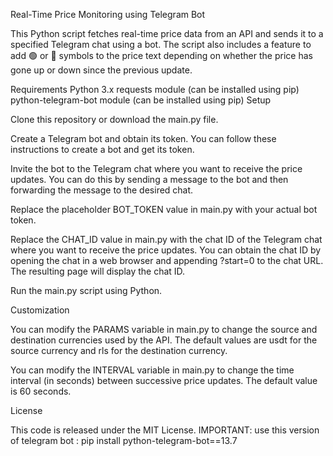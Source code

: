 
Real-Time Price Monitoring using Telegram Bot

This Python script fetches real-time price data from an API and sends it to a specified Telegram chat using a bot. The script also includes a feature to add 🟢 or 🔴 symbols to the price text depending on whether the price has gone up or down since the previous update.

Requirements
Python 3.x
requests module (can be installed using pip)
python-telegram-bot module (can be installed using pip)
Setup

Clone this repository or download the main.py file.

Create a Telegram bot and obtain its token. You can follow these instructions to create a bot and get its token.

Invite the bot to the Telegram chat where you want to receive the price updates. You can do this by sending a message to the bot and then forwarding the message to the desired chat.

Replace the placeholder BOT_TOKEN value in main.py with your actual bot token.

Replace the CHAT_ID value in main.py with the chat ID of the Telegram chat where you want to receive the price updates. You can obtain the chat ID by opening the chat in a web browser and appending ?start=0 to the chat URL. The resulting page will display the chat ID.

Run the main.py script using Python.

Customization

You can modify the PARAMS variable in main.py to change the source and destination currencies used by the API. The default values are usdt for the source currency and rls for the destination currency.

You can modify the INTERVAL variable in main.py to change the time interval (in seconds) between successive price updates. The default value is 60 seconds.

License

This code is released under the MIT License.
IMPORTANT:
use this version of telegram bot :
pip install python-telegram-bot==13.7
